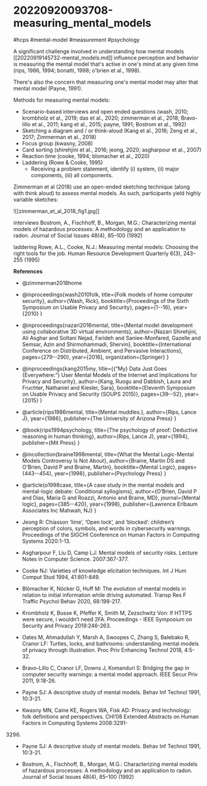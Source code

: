 # 20220920093708-measuring_mental_models

#hcps #mental-model #measurement #psychology

A significant challenge involved in understanding how mental models
[[20220919145732-mental_models.md]] influence perception and behavior is
measuring the mental model that's active in one's mind at any given time (rips,
1986, 1994; bonatti, 1998; o'brien et al., 1998).

There's also the concern that measuring one's mental model may alter that
mental model (Payne, 1991).

Methods for measuring mental models:

* Scenario-based interviews and open ended questions (wash, 2010; krombholz et al., 2019; das et al., 2020; zimmerman et al., 2018; Bravo-lillo et al., 2011; kang et al., 2015; payne, 1991; Bostrom et al., 1992)
* Sketching a diagram and / or think-aloud (Kang et al., 2016; Zeng et al., 2017;
	Zimmerman et al., 2018)
* Focus group (kwasny, 2008)
* Card sorting (shirehjini et al., 2016; jeong, 2020; asgharpour et al., 2007)
* Reaction time (cooke, 1994; blomacher et al., 2020)
* Laddering (Rowe & Cooke, 1995)
	* Receiving a problem statement, identify (i) system, (ii) major components, (iii) all components.

Zimmerman et al (2018) use an open-ended sketching technique (along with think aloud) to
assess mental models. As such, participants yield highly variable sketches:

![[zimmerman_et_al_2018_fig1.jpg]]

interviews
	 Bostrom, A., Fischhoff, B., Morgan, M.G.: Characterizing mental
	 models of hazardous processes: A methodology and an application to
	 radon. Journal of Social Issues 48(4), 85–100 (1992)

laddering
	Rowe, A.L., Cooke, N.J.: Measuring mental models: Choosing the right
	tools for the job. Human Resource Development Quarterly 6(3), 243–255
	(1995)



**References**

* @zimmerman2018home

* @inproceedings{wash2010folk,
  title={Folk models of home computer security},
  author={Wash, Rick},
  booktitle={Proceedings of the Sixth Symposium on Usable Privacy and Security},
  pages={1--16},
  year={2010}
}

* @inproceedings{nazari2016mental,
  title={Mental model development using collaborative 3D virtual environments},
  author={Nazari Shirehjini, Ali Asghar and Soltani Nejad, Farideh and Saniee-Monfared, Gazelle and Semsar, Azin and Shirmohammadi, Shervin},
  booktitle={International Conference on Distributed, Ambient, and Pervasive Interactions},
  pages={279--290},
  year={2016},
  organization={Springer}
}

* @inproceedings{kang2015my,
  title={$\{$“My$\}$ Data Just Goes $\{$Everywhere:”$\}$ User Mental Models of the Internet and Implications for Privacy and Security},
  author={Kang, Ruogu and Dabbish, Laura and Fruchter, Nathaniel and Kiesler, Sara},
  booktitle={Eleventh Symposium on Usable Privacy and Security (SOUPS 2015)},
  pages={39--52},
  year={2015}
}

* @article{rips1986mental,
  title={Mental muddles.},
  author={Rips, Lance J},
  year={1986},
  publisher={The University of Arizona Press}
}

* @book{rips1994psychology,
  title={The psychology of proof: Deductive reasoning in human thinking},
  author={Rips, Lance J},
  year={1994},
  publisher={Mit Press}
}

* @incollection{braine1998mental,
  title={What the Mental Logic-Mental Models Controversy Is Not About},
  author={Braine, Martin DS and O'Brien, David P and Braine, Martin},
  booktitle={Mental Logic},
  pages={443--454},
  year={1998},
  publisher={Psychology Press}
}

* @article{o1998case,
  title={A case study in the mental models and mental-logic debate: Conditional syllogisms},
  author={O’Brien, David P and Dias, Maria G and Roazzi, Antonio and Braine, MD},
  journal={Mental logic},
  pages={385--420},
  year={1998},
  publisher={Lawrence Erlbaum Associates Inc Mahwah, NJ}
}

 * Jeong R: Chiasson ‘lime’, ‘Open lock’, and ‘blocked’: children’s
 perception of colors, symbols, and words in cybersecurity
warnings. Proceedings of the SIGCHI Conference on Human
Factors in Computing Systems 2020:1-13.

* Asgharpour F, Liu D, Camp LJ: Mental models of security risks.
Lecture Notes in Computer Science. 2007:367-377.

* Cooke NJ: Varieties of knowledge elicitation techniques. Int J
Hum Comput Stud 1994, 41:801-849.

* Blömacher K, Nöcker G, Huff M: The evolution of mental models
in relation to initial information while driving automated.
Transp Res F Traffic Psychol Behav 2020, 68:198-217.

* Krombholz K, Busse K, Pfeffer K, Smith M, Zezschwitz Von: If
 HTTPS were secure, i wouldn’t need 2FA. Proceedings - IEEE
Symposium on Security and Privacy 2019:246-263.

*  Oates M, Ahmadullah Y, Marsh A, Swoopes C, Zhang S,
 Balebako R, Cranor LF: Turtles, locks, and bathrooms:
understanding mental models of privacy through illustration.
Proc Priv Enhancing Technol 2018, 4:5-32.

* Bravo-Lillo C, Cranor LF, Downs J, Komanduri S: Bridging the
gap in computer security warnings: a mental model approach.
IEEE Secur Priv 2011, 9:18-26.

* Payne SJ: A descriptive study of mental models. Behav Inf
Technol 1991, 10:3-21. 

* Kwasny MN, Caine KE, Rogers WA, Fisk AD: Privacy and
technology: folk definitions and perspectives. CHI’08 Extended
Abstracts on Human Factors in Computing Systems 2008:3291-
3296.

*  Payne SJ: A descriptive study of mental models. Behav Inf Technol 1991,
  10:3-21.

* Bostrom, A., Fischhoff, B., Morgan, M.G.: Characterizing mental
 models of hazardous processes: A methodology and an application to
 radon. Journal of Social Issues 48(4), 85–100 (1992)

